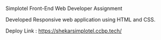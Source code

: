 Simplotel Front-End Web Developer Assignment

Developed Responsive web application using HTML and CSS.

Deploy Link : https://shekarsimplotel.ccbp.tech/
